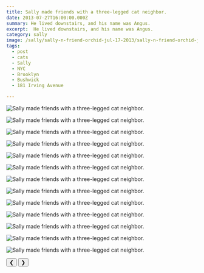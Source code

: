 ```yaml
---
title: Sally made friends with a three-legged cat neighbor.
date: 2013-07-27T16:00:00.000Z
summary: He lived downstairs, and his name was Angus.
excerpt:  He lived downstairs, and his name was Angus.
category: sally
image: /sally/sally-n-friend-orchid-jul-17-2013/sally-n-friend-orchid-jul-27-2013-01.jpg
tags:
  - post 
  - cats 
  - Sally
  - NYC
  - Brooklyn
  - Bushwick
  - 181 Irving Avenue

---
```


<div id="viewport">

![Sally made friends with a three-legged cat neighbor.](/static/img/sally/sally-n-friend-orchid-jul-17-2013/sally-n-friend-orchid-jul-27-2013-01.jpg "Sally made friends with a three-legged cat neighbor.")

![Sally made friends with a three-legged cat neighbor.](/static/img/sally/sally-n-friend-orchid-jul-17-2013/sally-n-friend-orchid-jul-27-2013-06.jpg "Sally made friends with a three-legged cat neighbor.")

![Sally made friends with a three-legged cat neighbor.](/static/img/sally/sally-n-friend-orchid-jul-17-2013/sally-n-friend-orchid-jul-27-2013-08.jpg "Sally made friends with a three-legged cat neighbor.")

![Sally made friends with a three-legged cat neighbor.](/static/img/sally/sally-n-friend-orchid-jul-17-2013/sally-n-friend-orchid-jul-27-2013-10.jpg "Sally made friends with a three-legged cat neighbor.")

![Sally made friends with a three-legged cat neighbor.](/static/img/sally/sally-n-friend-orchid-jul-17-2013/sally-n-friend-orchid-jul-27-2013-11.jpg "Sally made friends with a three-legged cat neighbor.")

![Sally made friends with a three-legged cat neighbor.](/static/img/sally/sally-n-friend-orchid-jul-17-2013/sally-n-friend-orchid-jul-27-2013-12.jpg "Sally made friends with a three-legged cat neighbor.")

![Sally made friends with a three-legged cat neighbor.](/static/img/sally/sally-n-friend-orchid-jul-17-2013/sally-n-friend-orchid-jul-27-2013-15.jpg "Sally made friends with a three-legged cat neighbor.")

![Sally made friends with a three-legged cat neighbor.](/static/img/sally/sally-n-friend-orchid-jul-17-2013/sally-n-friend-orchid-jul-27-2013-16.jpg "Sally made friends with a three-legged cat neighbor.")

![Sally made friends with a three-legged cat neighbor.](/static/img/sally/sally-n-friend-orchid-jul-17-2013/sally-n-friend-orchid-jul-27-2013-17.jpg "Sally made friends with a three-legged cat neighbor.")

![Sally made friends with a three-legged cat neighbor.](/static/img/sally/sally-n-friend-orchid-jul-17-2013/sally-n-friend-orchid-jul-27-2013-18.jpg "Sally made friends with a three-legged cat neighbor.")

![Sally made friends with a three-legged cat neighbor.](/static/img/sally/sally-n-friend-orchid-jul-17-2013/sally-n-friend-orchid-jul-27-2013-19.jpg "Sally made friends with a three-legged cat neighbor.")

![Sally made friends with a three-legged cat neighbor.](/static/img/sally/sally-n-friend-orchid-jul-17-2013/sally-n-friend-orchid-jul-27-2013-20.jpg "Sally made friends with a three-legged cat neighbor.")

![Sally made friends with a three-legged cat neighbor.](/static/img/sally/sally-n-friend-orchid-jul-17-2013/sally-n-friend-orchid-jul-27-2013-21.jpg "Sally made friends with a three-legged cat neighbor.")

</div>
<div class="flex row-reverse space-between">
  <div id="caption"></div>
  <div class="prevnext-container">
    <button id="buttonPrevious">&#10094;</button>
    <button id="buttonNext">&#10095;</button>
  </div>
</div>